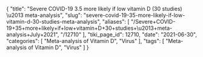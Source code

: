 {
    "title": "Severe COVID-19 3.5 more likely if low vitamin D (30 studies) \u2013 meta-analysis",
    "slug": "severe-covid-19-35-more-likely-if-low-vitamin-d-30-studies-meta-analysis",
    "aliases": [
        "/Severe+COVID-19+35+more+likely+if+low+vitamin+D+30+studies+\u2013+meta-analysis+July+2021",
        "/12710"
    ],
    "tiki_page_id": 12710,
    "date": "2021-06-30",
    "categories": [
        "Meta-analysis of Vitamin D",
        "Virus"
    ],
    "tags": [
        "Meta-analysis of Vitamin D",
        "Virus"
    ]
}